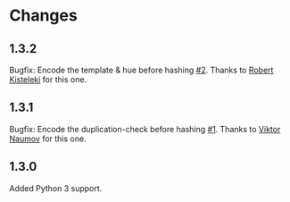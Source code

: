 # Changes

## 1.3.2

Bugfix: Encode the template & hue before hashing
[#2](https://github.com/danielquinn/django-markers/pull/2).
Thanks to [Robert Kisteleki](https://github.com/robert-kisteleki) for this
one.


## 1.3.1

Bugfix: Encode the duplication-check before hashing
[#1](https://github.com/danielquinn/django-markers/pull/1/).  Thanks to
[Viktor Naumov](https://github.com/the-vty) for this one.


## 1.3.0

Added Python 3 support.

